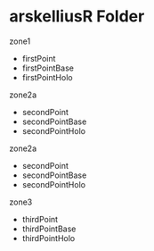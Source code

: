 # arskelliusR Folder

zone1

  - firstPoint
  - firstPointBase
  - firstPointHolo
    
zone2a

  - secondPoint
  - secondPointBase
  - secondPointHolo
    
zone2a

  - secondPoint
  - secondPointBase
  - secondPointHolo
    
zone3

  - thirdPoint
  - thirdPointBase
  - thirdPointHolo 
